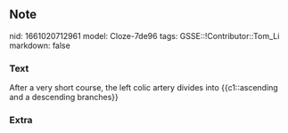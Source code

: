 ## Note
nid: 1661020712961
model: Cloze-7de96
tags: GSSE::!Contributor::Tom_Li
markdown: false

### Text
<div>
  After a very short course, the left colic artery divides into
  {{c1::ascending and a descending branches}}
</div>

### Extra

